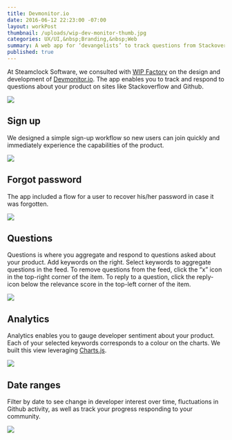 ```yaml
---
title: Devmonitor.io
date: 2016-06-12 22:23:00 -07:00
layout: workPost
thumbnail: /uploads/wip-dev-monitor-thumb.jpg
categories: UX/UI,&nbsp;Branding,&nbsp;Web
summary: A web app for ‘devangelists’ to track questions from Stackoverflow.
published: true
---
```


At Steamclock Software, we consulted with <a href="http://www.wipfactory.com/" target="_blank">WIP Factory</a> on the design and development of <a href="http://www.wipfactory.com/blog/2016/4/1/from-the-devmonitor-what-do-stack-overflows-survey-results-say-to-dev-programs" target="_blank">Devmonitor.io</a>. The app enables you to track and respond to questions about your product on sites like Stackoverflow and Github.

<img src="/uploads/devmonitor-home.jpg"/>

## __Sign up__

We designed a simple sign-up workflow so new users can join quickly and immediately experience the capabilities of the product.

<img src="/uploads/devmonitor-signup.jpg"/>

## __Forgot password__

The app included a flow for a user to recover his/her password in case it was forgotten.

<img src="/uploads/devmonitor-blocked.jpg"/>

## __Questions__

Questions is where you aggregate and respond to questions asked about your product. Add keywords on the right. Select keywords to aggregate questions in the feed. To remove questions from the feed, click the “x” icon in the top-right corner of the item. To reply to a question, click the reply-icon below the relevance score in the top-left corner of the item.

<img src="/uploads/devmonitor-questions.jpg"/>

## __Analytics__

Analytics enables you to gauge developer sentiment about your product. Each of your selected keywords corresponds to a colour on the charts. We built this view leveraging <a href="http://www.chartjs.org/" target="_blank">Charts.js</a>.

<img src="/uploads/devmonitor-analytics.jpg"/>

## __Date ranges__

Filter by date to see change in developer interest over time, fluctuations in Github activity, as well as track your progress responding to your community.

<img src="/uploads/devmonitor-dates.jpg"/>